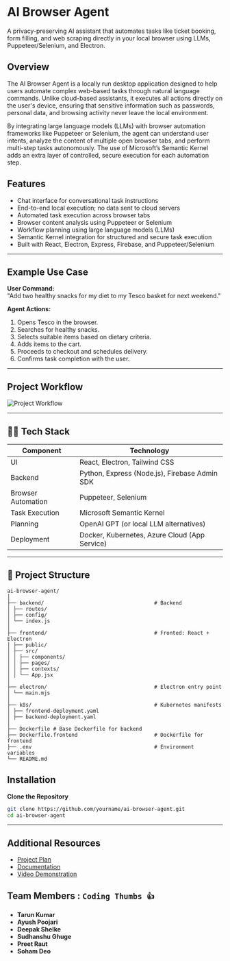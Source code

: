 # AI Browser Agent

A privacy-preserving AI assistant that automates tasks like ticket booking, form filling, and web scraping directly in your local browser using LLMs, Puppeteer/Selenium, and Electron.

## Overview

The AI Browser Agent is a locally run desktop application designed to help users automate complex web-based tasks through natural language commands. Unlike cloud-based assistants, it executes all actions directly on the user's device, ensuring that sensitive information such as passwords, personal data, and browsing activity never leave the local environment.

By integrating large language models (LLMs) with browser automation frameworks like Puppeteer or Selenium, the agent can understand user intents, analyze the content of multiple open browser tabs, and perform multi-step tasks autonomously. The use of Microsoft’s Semantic Kernel adds an extra layer of controlled, secure execution for each automation step.


## Features

- Chat interface for conversational task instructions
- End-to-end local execution; no data sent to cloud servers
- Automated task execution across browser tabs
- Browser content analysis using Puppeteer or Selenium
- Workflow planning using large language models (LLMs)
- Semantic Kernel integration for structured and secure task execution
- Built with React, Electron, Express, Firebase, and Puppeteer/Selenium

---

## Example Use Case

**User Command:**  
"Add two healthy snacks for my diet to my Tesco basket for next weekend."

**Agent Actions:**

1. Opens Tesco in the browser.
2. Searches for healthy snacks.
3. Selects suitable items based on dietary criteria.
4. Adds items to the cart.
5. Proceeds to checkout and schedules delivery.
6. Confirms task completion with the user.


---
## Project Workflow

![Project Workflow](https://github.com/AyushPoojariUCD/ai-operator-agent/blob/main/Project%20Workflow.png)


---

## 👩‍💻 Tech Stack

| Component            | Technology                                      |
|----------------------|--------------------------------------------------|
| UI                   | React, Electron, Tailwind CSS                   |
| Backend              | Python, Express (Node.js), Firebase Admin SDK           |
| Browser Automation   | Puppeteer, Selenium                             |
| Task Execution       | Microsoft Semantic Kernel                       |
| Planning             | OpenAI GPT (or local LLM alternatives)          |
| Deployment           | Docker, Kubernetes, Azure Cloud (App Service)   |

---

## 📂 Project Structure

```
ai-browser-agent/
│
├── backend/                                    # Backend
│ ├── routes/
│ ├── config/
│ └── index.js
│
├── frontend/                                   # Fronted: React + Electron
│ ├── public/
│ ├── src/
│ │ ├── components/
│ │ ├── pages/
│ │ ├── contexts/
│ │ └── App.jsx
│
├── electron/                                   # Electron entry point
│ └── main.mjs
│
├── k8s/                                        # Kubernetes manifests
│ ├── frontend-deployment.yaml
│ ├── backend-deployment.yaml
│
├── Dockerfile # Base Dockerfile for backend
├── Dockerfile.frontend                         # Dockerfile for frontend
├── .env                                        # Environment variables
└── README.md

```

## Installation

 **Clone the Repository**

```bash
git clone https://github.com/yourname/ai-browser-agent.git
cd ai-browser-agent
```

---

## Additional Resources
- [Project Plan](https://your-project-plan-link.com)
- [Documentation](https://your-video-link.com)  
- [Video Demonstration](https://your-video-link.com)  


## Team Members : `Coding Thumbs 👍`

- **Tarun Kumar**  
- **Ayush Poojari**
- **Deepak Shelke**
- **Sudhanshu Ghuge**    
- **Preet Raut** 
- **Soham Deo**
  
